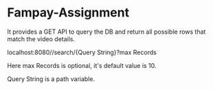 # Fampay-Assignment

It provides a GET API to query the DB and return all possible rows that match the video details.

localhost:8080//search/{Query String}?max Records


Here max Records is optional, it's default value is 10.

Query String is a path variable.

